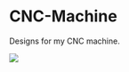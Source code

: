 CNC-Machine
===========

Designs for my CNC machine.

![](https://github.com/Scalpel78/CNC-Machine/blob/master/cncv2.PNG)
